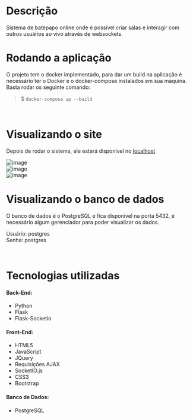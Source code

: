 <div align="center">
    <img src="">
</div>

# Descrição
Sistema de batepapo online onde é possível criar salas e interagir com outros usuários ao vivo através de websockets.<br>

# Rodando a aplicação
O projeto tem o docker implementado, para dar um build na aplicação é necessário ter o Docker e o docker-compose instalados em sua maquina.<br> 
Basta rodar os seguinte comando:
<br>
>$ `docker-compose up --build`
<br>

# Visualizando o site
Depois de rodar o sistema, ele estará disponível no <a target="_blank" href="http:127.0.0.1:8000"> localhost </a>

![image]()<br>
![image]()<br>
![image]()<br>



# Visualizando o banco de dados
O banco de dados é o PostgreSQL e fica disponível na porta 5432, é necessário algum gerenciador para poder visualizar os dados.<br>

Usuário: postgres<br>
Senha: postgres

<br>

# Tecnologias utilizadas
#### Back-End:
 - Python
 - Flask
 - Flask-Socketio

#### Front-End:
 - HTML5
 - JavaScript
 - JQuery
 - Requisições AJAX
 - SocketIO.js
 - CSS3
 - Bootstrap

#### Banco de Dados:
 -  PostgreSQL
